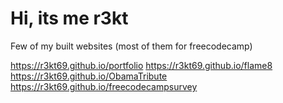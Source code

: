 # Hi, its me r3kt
Few of my built websites (most of them for freecodecamp)

https://r3kt69.github.io/portfolio 
https://r3kt69.github.io/flame8 
https://r3kt69.github.io/ObamaTribute 
https://r3kt69.github.io/freecodecampsurvey 
